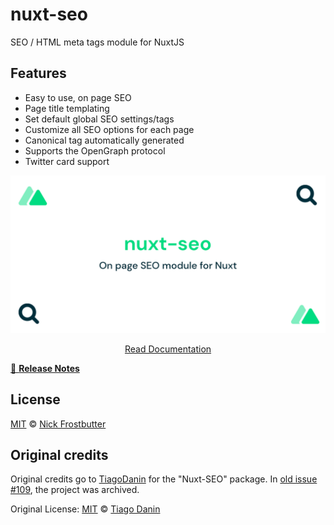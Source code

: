 # nuxt-seo

SEO / HTML meta tags module for NuxtJS

## Features

- Easy to use, on page SEO
- Page title templating
- Set default global SEO settings/tags
- Customize all SEO options for each page 
- Canonical tag automatically generated
- Supports the OpenGraph protocol
- Twitter card support

[![nuxt-seo](/docs/static/preview.png)](https://nuxt-seo.frostbutter.com)

<p align="center">
  <a href="https://nuxt-seo.frostbutter.com">Read Documentation</a>
</p>

[📖 **Release Notes**](./CHANGELOG.md)

## License

[MIT](LICENSE) © [Nick Frostbutter](https://frostbutter.com)

## Original credits

Original credits go to [TiagoDanin](https://github.com/TiagoDanin/Nuxt-SEO) for the "Nuxt-SEO" package. In [old issue #109](https://github.com/TiagoDanin/Nuxt-SEO/issues/109), the project was archived.

Original License: 
[MIT](https://github.com/TiagoDanin/Nuxt-SEO/blob/master/LICENSE) © [Tiago Danin](https://TiagoDanin.github.io)